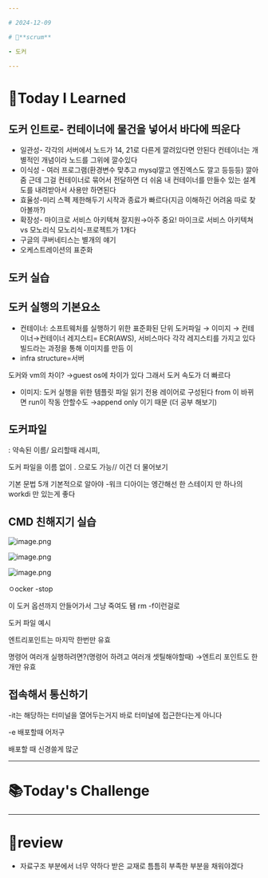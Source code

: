 ```yaml
---

# 2024-12-09

# 💬**scrum**

- 도커

---
```


# 📝**Today I Learned**

## 도커 인트로- 컨테이너에 물건을 넣어서 바다에 띄운다

- 일관성- 각각의 서버에서 노드가 14, 21로 다른게 깔려있다면 안된다
컨테이너는 개별적인 개념이라 노드를 그위에 깔수있다
- 이식성 - 여러 프로그램(환경변수 맞추고 mysql깔고 엔진엑스도 깔고 등등등) 깔아줌
근데 그걸 컨테이너로 묶어서 전달하면 더 쉬움
내 컨테이너를 만들수 있는 설계도를 내려받아서 사용만 하면된다
- 효율성-미리 스펙 제한해두기
시작과 종료가 빠르다(지금 이해하긴 어려움 따로 찾아볼까?)
- 확장성-
마이크로 서비스 아키텍쳐 잘지원→아주 중요!
마이크로 서비스 아키텍쳐 vs 모노리식
모노리식-프로젝트가 1개다
- 구글의 쿠버네티스는 별개의 얘기
- 오케스트레이션의 표준화

## 도커 실습

### 

## 도커 실행의 기본요소

- 컨테이너: 소프트웨처를 실행하기 위한 표준화된 단위
도커파일 → 이미지 → 컨테이너→컨테이너 레지스티= ECR(AWS), 서비스마다 각각 레지스티를 가지고 있다
빌드라는 과정을 통해 이미지를 만듬
이
- infra structure=서버

도커와 vm의 차이?
→guest os에 차이가 있다
그래서 도커 속도가 더 빠르다

- 이미지:  도커 실행을 위한 템플릿 파일
읽기 전용 레이어로 구성된다
from 이 바뀌면 run이 작동 안할수도
→append only 이기 때문 (더 공부 해보기)

## 도커파일

: 약속된 이름/ 요리할때 레시피,

도커 파일을 이름 없이 . 으로도 가능// 이건 더 물어보기

기본 문법 5개 기본적으로 알아야
-워크 디아이는 엥간해선 한 스테이지 만 하나의 workdi 만 있는게 좋다

## CMD 친해지기 실습

![image.png](https://prod-files-secure.s3.us-west-2.amazonaws.com/28744fd3-605d-4731-a5be-288a0094699e/cffd0074-1b41-4598-9d39-f2153c620475/image.png)

![image.png](https://prod-files-secure.s3.us-west-2.amazonaws.com/28744fd3-605d-4731-a5be-288a0094699e/cffd0074-1b41-4598-9d39-f2153c620475/image.png)

![image.png](https://prod-files-secure.s3.us-west-2.amazonaws.com/28744fd3-605d-4731-a5be-288a0094699e/54430dd4-f356-4e6c-8c04-e71987764e09/image.png)

ㅇocker -stop

이 도커 옵션까지 안들어가서 그냥 죽여도 됌 rm -f이런걸로

도커 파일 예시

엔트리포인트는 마지막 한번만 유효

명령어 여러개 실행하려면?(명령어 하려고 여러개 셋틸해야할때)
→엔트리 포인트도 한개만 유효

## 접속해서 통신하기

-it는 해당하는 터미널을 열어두는거지 바로 터미널에 접근한다는게 아니다

-e 배포할때 어저구

배포할 때 신경쓸게 많군

---

# 📚**Today's Challenge**

---

# 💫review

 

- 자료구조 부분에서 너무 약하다
받은 교재로 틈틈히 부족한 부분을 채워야겠다
